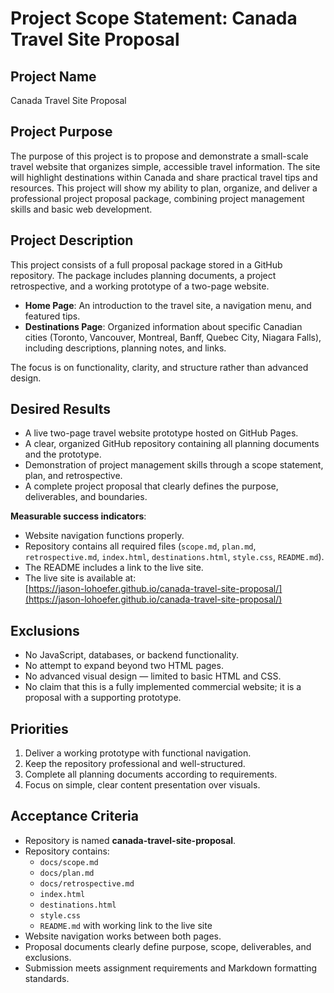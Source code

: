 # Project Scope Statement: Canada Travel Site Proposal

## Project Name
Canada Travel Site Proposal

## Project Purpose
The purpose of this project is to propose and demonstrate a small-scale travel website that organizes simple, accessible travel information. The site will highlight destinations within Canada and share practical travel tips and resources. This project will show my ability to plan, organize, and deliver a professional project proposal package, combining project management skills and basic web development.

## Project Description
This project consists of a full proposal package stored in a GitHub repository. The package includes planning documents, a project retrospective, and a working prototype of a two-page website.

- **Home Page**: An introduction to the travel site, a navigation menu, and featured tips.  
- **Destinations Page**: Organized information about specific Canadian cities (Toronto, Vancouver, Montreal, Banff, Quebec City, Niagara Falls), including descriptions, planning notes, and links.  

The focus is on functionality, clarity, and structure rather than advanced design.

## Desired Results
- A live two-page travel website prototype hosted on GitHub Pages.  
- A clear, organized GitHub repository containing all planning documents and the prototype.  
- Demonstration of project management skills through a scope statement, plan, and retrospective.  
- A complete project proposal that clearly defines the purpose, deliverables, and boundaries.  

**Measurable success indicators**:  
- Website navigation functions properly.  
- Repository contains all required files (`scope.md`, `plan.md`, `retrospective.md`, `index.html`, `destinations.html`, `style.css`, `README.md`).  
- The README includes a link to the live site.  
- The live site is available at:  
  [https://jason-lohoefer.github.io/canada-travel-site-proposal/](https://jason-lohoefer.github.io/canada-travel-site-proposal/)

## Exclusions
- No JavaScript, databases, or backend functionality.  
- No attempt to expand beyond two HTML pages.  
- No advanced visual design — limited to basic HTML and CSS.  
- No claim that this is a fully implemented commercial website; it is a proposal with a supporting prototype.

## Priorities
1. Deliver a working prototype with functional navigation.  
2. Keep the repository professional and well-structured.  
3. Complete all planning documents according to requirements.  
4. Focus on simple, clear content presentation over visuals.  

## Acceptance Criteria
- Repository is named **canada-travel-site-proposal**.  
- Repository contains:  
  - `docs/scope.md`  
  - `docs/plan.md`  
  - `docs/retrospective.md`  
  - `index.html`  
  - `destinations.html`  
  - `style.css`  
  - `README.md` with working link to the live site  
- Website navigation works between both pages.  
- Proposal documents clearly define purpose, scope, deliverables, and exclusions.  
- Submission meets assignment requirements and Markdown formatting standards.  
